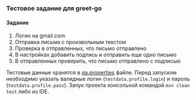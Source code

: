 ### Тестовое задание для greet-go

#### Задание
1. Логин на gmail.com
2. Отправка письма с произвольным текстом
3. Проверка в отправленных, что письмо отправлено
4. В настройках добавить подпись и отправить еще одно письмо
5. В отправленных проверить, что письмо отправлено с подписью

Тестовые данные хранятся в [qa.properties](src/test/resources/qa.properties) файле. Перед запуском необходимо указать валидные логин (`testdata.profile.login`) и пароль (`testdata.profile.pass`).
Запук проекта консольной командой `mvn clean test` либо из IDE.
